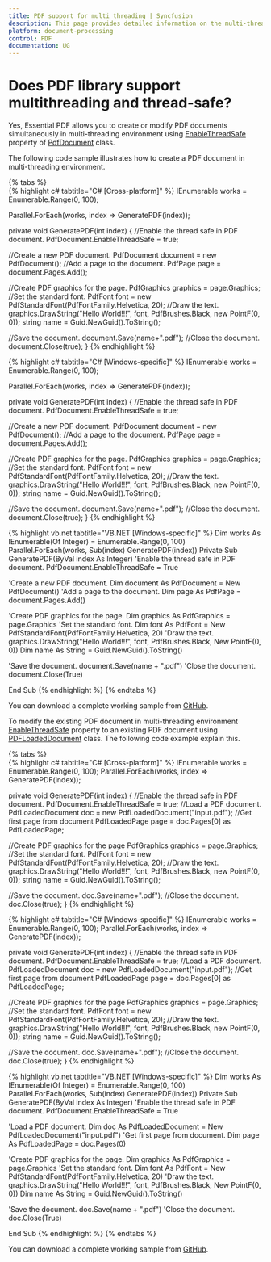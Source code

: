 ```yaml
---
title: PDF support for multi threading | Syncfusion
description: This page provides detailed information on the multi-threading support offered by the Syncfusion .NET PDF library.
platform: document-processing
control: PDF
documentation: UG
---
```


# Does PDF library support multithreading and thread-safe?

Yes, Essential PDF allows you to create or modify PDF documents simultaneously in multi-threading environment using [EnableThreadSafe](https://help.syncfusion.com/cr/document-processing/Syncfusion.Pdf.PdfDocument.html#Syncfusion_Pdf_PdfDocument_EnableThreadSafe) property of [PdfDocument](https://help.syncfusion.com/cr/document-processing/Syncfusion.Pdf.PdfDocument.html) class.

The following code sample illustrates how to create a PDF document in multi-threading environment.

{% tabs %}  
{% highlight c# tabtitle="C# [Cross-platform]" %}
IEnumerable<int> works = Enumerable.Range(0, 100);

Parallel.ForEach(works, index => GeneratePDF(index));

private void GeneratePDF(int index)
{
//Enable the thread safe in PDF document.
PdfDocument.EnableThreadSafe = true;

//Create a new PDF document.
PdfDocument document = new PdfDocument();
//Add a page to the document.
PdfPage page = document.Pages.Add();

//Create PDF graphics for the page.
PdfGraphics graphics = page.Graphics;
//Set the standard font.
PdfFont font = new PdfStandardFont(PdfFontFamily.Helvetica, 20);
//Draw the text.
graphics.DrawString("Hello World!!!", font, PdfBrushes.Black, new PointF(0, 0));
string name = Guid.NewGuid().ToString();

//Save the document.
document.Save(name+".pdf");
//Close the document.
document.Close(true);
}
{% endhighlight %}

{% highlight c# tabtitle="C# [Windows-specific]" %}
IEnumerable<int> works = Enumerable.Range(0, 100);

Parallel.ForEach(works, index => GeneratePDF(index));

private void GeneratePDF(int index)
{
//Enable the thread safe in PDF document.
PdfDocument.EnableThreadSafe = true;

//Create a new PDF document.
PdfDocument document = new PdfDocument();
//Add a page to the document.
PdfPage page = document.Pages.Add();

//Create PDF graphics for the page.
PdfGraphics graphics = page.Graphics;
//Set the standard font.
PdfFont font = new PdfStandardFont(PdfFontFamily.Helvetica, 20);
//Draw the text.
graphics.DrawString("Hello World!!!", font, PdfBrushes.Black, new PointF(0, 0));
string name = Guid.NewGuid().ToString();

//Save the document.
document.Save(name+".pdf");
//Close the document.
document.Close(true);
}
{% endhighlight %}

{% highlight vb.net tabtitle="VB.NET [Windows-specific]" %}
Dim works As IEnumerable(Of Integer) = Enumerable.Range(0, 100)
Parallel.ForEach(works, Sub(index) GeneratePDF(index))
Private Sub GeneratePDF(ByVal index As Integer)
'Enable the thread safe in PDF document.
PdfDocument.EnableThreadSafe = True

'Create a new PDF document.
Dim document As PdfDocument = New PdfDocument()
'Add a page to the document.
Dim page As PdfPage = document.Pages.Add()

'Create PDF graphics for the page.
Dim graphics As PdfGraphics = page.Graphics
'Set the standard font.
Dim font As PdfFont = New PdfStandardFont(PdfFontFamily.Helvetica, 20)
'Draw the text.
graphics.DrawString("Hello World!!!", font, PdfBrushes.Black, New PointF(0, 0))
Dim name As String = Guid.NewGuid().ToString()

'Save the document.
document.Save(name + ".pdf")
'Close the document.
document.Close(True)

End Sub
{% endhighlight %}
{% endtabs %}

You can download a complete working sample from [GitHub](https://github.com/SyncfusionExamples/PDF-Examples/tree/master/PDF%20Document/Create-a-PDF-in-multi-threading-environment).

To modify the existing PDF document in multi-threading environment [EnableThreadSafe](https://help.syncfusion.com/cr/document-processing/Syncfusion.Pdf.PdfDocument.html#Syncfusion_Pdf_PdfDocument_EnableThreadSafe) property to an existing PDF document using [PDFLoadedDocument](https://help.syncfusion.com/cr/document-processing/Syncfusion.Pdf.Parsing.PdfLoadedDocument.html) class. The following code example explain this.

{% tabs %}  
{% highlight c# tabtitle="C# [Cross-platform]" %}
IEnumerable<int> works = Enumerable.Range(0, 100);
Parallel.ForEach(works, index => GeneratePDF(index));

private void GeneratePDF(int index)
{
//Enable the thread safe in PDF document.
PdfDocument.EnableThreadSafe = true;
//Load a PDF document.
PdfLoadedDocument doc = new PdfLoadedDocument("input.pdf");
//Get first page from document
PdfLoadedPage page = doc.Pages[0] as PdfLoadedPage;

//Create PDF graphics for the page
PdfGraphics graphics = page.Graphics;
//Set the standard font.
PdfFont font = new PdfStandardFont(PdfFontFamily.Helvetica, 20);
//Draw the text.
graphics.DrawString("Hello World!!!", font, PdfBrushes.Black, new PointF(0, 0));
string name = Guid.NewGuid().ToString();

//Save the document.
doc.Save(name+".pdf");
//Close the document.
doc.Close(true);
}
{% endhighlight %}

{% highlight c# tabtitle="C# [Windows-specific]" %}
IEnumerable<int> works = Enumerable.Range(0, 100);
Parallel.ForEach(works, index => GeneratePDF(index));

private void GeneratePDF(int index)
{
//Enable the thread safe in PDF document.
PdfDocument.EnableThreadSafe = true;
//Load a PDF document.
PdfLoadedDocument doc = new PdfLoadedDocument("input.pdf");
//Get first page from document
PdfLoadedPage page = doc.Pages[0] as PdfLoadedPage;

//Create PDF graphics for the page
PdfGraphics graphics = page.Graphics;
//Set the standard font.
PdfFont font = new PdfStandardFont(PdfFontFamily.Helvetica, 20);
//Draw the text.
graphics.DrawString("Hello World!!!", font, PdfBrushes.Black, new PointF(0, 0));
string name = Guid.NewGuid().ToString();

//Save the document.
doc.Save(name+".pdf");
//Close the document.
doc.Close(true);
}
{% endhighlight %}

{% highlight vb.net tabtitle="VB.NET [Windows-specific]" %}
Dim works As IEnumerable(Of Integer) = Enumerable.Range(0, 100)
Parallel.ForEach(works, Sub(index) GeneratePDF(index))
Private Sub GeneratePDF(ByVal index As Integer)
'Enable the thread safe in PDF document.
PdfDocument.EnableThreadSafe = True

'Load a PDF document.
Dim doc As PdfLoadedDocument = New PdfLoadedDocument("input.pdf")
'Get first page from document.
Dim page As PdfLoadedPage = doc.Pages(0)

'Create PDF graphics for the page.
Dim graphics As PdfGraphics = page.Graphics
'Set the standard font.
Dim font As PdfFont = New PdfStandardFont(PdfFontFamily.Helvetica, 20)
'Draw the text.
graphics.DrawString("Hello World!!!", font, PdfBrushes.Black, New PointF(0, 0))
Dim name As String = Guid.NewGuid().ToString()

'Save the document.
doc.Save(name + ".pdf")
'Close the document.
doc.Close(True)

End Sub
{% endhighlight %}
{% endtabs %}

You can download a complete working sample from [GitHub](https://github.com/SyncfusionExamples/PDF-Examples/tree/master/PDF%20Document/Modify-existing-PDF-in-multi-threading/).